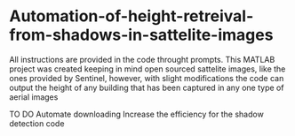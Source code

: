 # Automation-of-height-retreival-from-shadows-in-sattelite-images

All instructions are provided in the code throught prompts. This MATLAB project was created keeping in mind open sourced sattelite images, like the ones provided by Sentinel, however, with slight modifications the code can output the height of any building that has been captured in any one type of aerial images

TO DO
Automate downloading
Increase the efficiency for the shadow detection code

